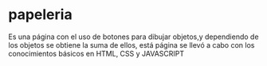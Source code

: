 # papeleria
Es una página con el uso de botones para dibujar objetos,y dependiendo de los objetos se obtiene la suma de ellos, está página se llevó a cabo con los conocimientos básicos en HTML, CSS y JAVASCRIPT
